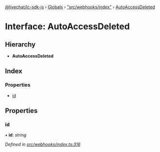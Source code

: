 [@livechat/lc-sdk-js](../README.md) › [Globals](../globals.md) › ["src/webhooks/index"](../modules/_src_webhooks_index_.md) › [AutoAccessDeleted](_src_webhooks_index_.autoaccessdeleted.md)

# Interface: AutoAccessDeleted

## Hierarchy

* **AutoAccessDeleted**

## Index

### Properties

* [id](_src_webhooks_index_.autoaccessdeleted.md#id)

## Properties

###  id

• **id**: *string*

*Defined in [src/webhooks/index.ts:316](https://github.com/livechat/lc-sdk-js/blob/9364105/src/webhooks/index.ts#L316)*

